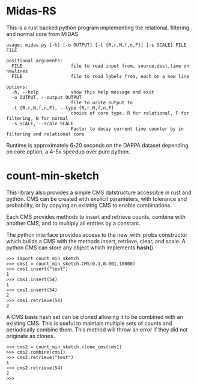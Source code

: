 # Midas-RS
This is a rust backed python program implementing the relational, filtering and normal core from MIDAS

```
usage: midas.py [-h] [-o OUTPUT] [-t {R,r,N,f,n,F}] [-s SCALE] FILE FILE

positional arguments:
  FILE                  file to read input from, source,dest,time on newlines
  FILE                  file to read labels from, each on a new line

options:
  -h, --help            show this help message and exit
  -o OUTPUT, --output OUTPUT
                        file to write output to
  -t {R,r,N,f,n,F}, --type {R,r,N,f,n,F}
                        choice of core type. R for relational, F for filtering, N for normal
  -s SCALE, --scale SCALE
                        Factor to decay current time counter by in filtering and relational core
```

Runtime is approximately 6-20 seconds on the DARPA dataset depending on core option, a 4-5x speedup over pure python.

# count-min-sketch
This library also provides a simple CMS datstructure accessible in rust and python. CMS can be created with explicit parameters, with tolerance and probability, or by copying an existing CMS to enable combinations.

Each CMS provides methods to insert and retrieve counts, combine with another CMS, and to multiply all entries by a constant.

The python interface provides access to the new_with_probs constructor which builds a CMS with the methods insert, retrieve, clear, and scale. A python CMS can store any object which implements __hash__()
```
>>> import count_min_sketch
>>> cms1 = count_min_sketch.CMS(0.1,0.001,10000)
>>> cms1.insert("test")
1
>>> cms1.insert(54)
1
>>> cms1.insert(54)
2
>>> cms1.retrieve(54)
2
```

A CMS basis hash set can be cloned allowing it to be combined with an existing CMS. This is useful to maintain multiple sets of counts and periodically combine them. This method will throw an error if they did not originate as clones.

```
>>> cms2 = count_min_sketch.clone_cms(cms1)
>>> cms2.combine(cms1)
>>> cms2.retrieve("test")
1
>>> cms2.retrieve(54)
2
>>> 
```

